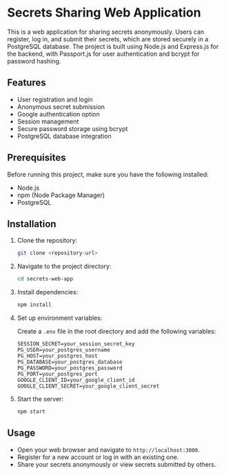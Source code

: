 
# Secrets Sharing Web Application

This is a web application for sharing secrets anonymously. Users can register, log in, and submit their secrets, which are stored securely in a PostgreSQL database. The project is built using Node.js and Express.js for the backend, with Passport.js for user authentication and bcrypt for password hashing.

## Features

- User registration and login
- Anonymous secret submission
- Google authentication option
- Session management
- Secure password storage using bcrypt
- PostgreSQL database integration

## Prerequisites

Before running this project, make sure you have the following installed:

- Node.js
- npm (Node Package Manager)
- PostgreSQL

## Installation

1. Clone the repository:

   ```bash
   git clone <repository-url>
   ```

2. Navigate to the project directory:

   ```bash
   cd secrets-web-app
   ```

3. Install dependencies:

   ```bash
   npm install
   ```

4. Set up environment variables:
   
   Create a `.env` file in the root directory and add the following variables:

   ```
   SESSION_SECRET=your_session_secret_key
   PG_USER=your_postgres_username
   PG_HOST=your_postgres_host
   PG_DATABASE=your_postgres_database
   PG_PASSWORD=your_postgres_password
   PG_PORT=your_postgres_port
   GOOGLE_CLIENT_ID=your_google_client_id
   GOOGLE_CLIENT_SECRET=your_google_client_secret
   ```

5. Start the server:

   ```bash
   npm start
   ```

## Usage

- Open your web browser and navigate to `http://localhost:3000`.
- Register for a new account or log in with an existing one.
- Share your secrets anonymously or view secrets submitted by others.
